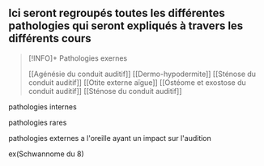 ## __Ici seront regroupés toutes les différentes pathologies qui seront expliqués à travers les différents cours__


>[!INFO]+ Pathologies exernes
>
>[[Agénésie du conduit auditif]]
>[[Dermo-hypodermite]]
>[[Sténose du conduit auditif]]
>[[Otite externe aïgue]]
>[[Ostéome et exostose du conduit auditif]]
[[Sténose du conduit auditif]]




pathologies internes 

pathologies rares

pathologies externes a l'oreille ayant un impact sur l'audition

ex(Schwannome du 8)